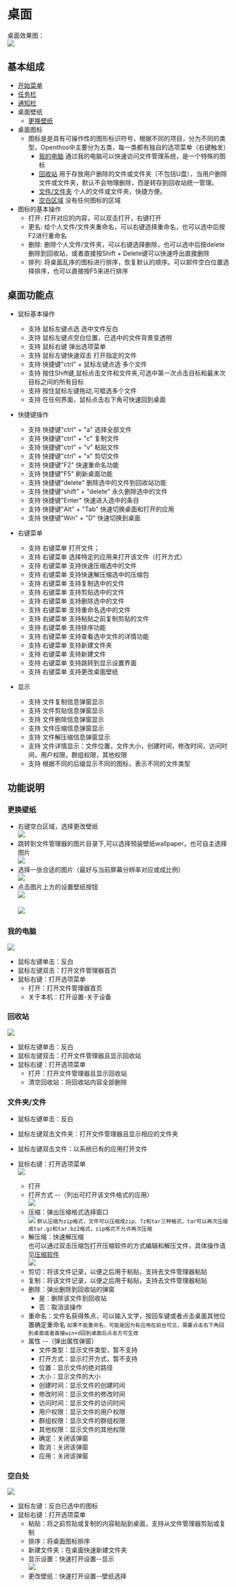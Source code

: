 # 桌面
   
桌面效果图：  
![](pic/zhuomian/Desktop_demo.png)

## 基本组成
   - [开始菜单](./五.开始菜单.md)
   - [任务栏](./六.任务栏.md)
   - [通知栏](./七.通知栏.md)
   - 桌面壁纸
      - [更换壁纸](#更换壁纸)
   - 桌面图标
      - 图标是是具有可操作性的图形标识符号，根据不同的项目，分为不同的类型，Openthos中主要分为五类，每一类都有独自的选项菜单（右键触发）
         - [我的电脑](zhuomian/我的电脑.md )   通过我的电脑可以快速访问文件管理系统，是一个特殊的图标
         - [回收站](zhuomian/回收站.md )    用于存放用户删除的文件或文件夹（不包括U盘），当用户删除文件或文件夹，默认不会物理删除，而是转存到回收站统一管理。
         - [文件/文件夹](zhuomian/文件文件夹.md)   个人的文件或文件夹，快捷方便。
         - [空白区域](zhuomian/空白区域.md)    没有任何图标的区域
   - 图标的基本操作
      - 打开: 打开对应的内容，可以双击打开，右键打开
      - 更名: 给个人文件/文件夹重命名，可以右键选择重命名，也可以选中后按F2进行重命名
      - 删除: 删除个人文件/文件夹，可以右键选择删除，也可以选中后按delete删除到回收站，或者直接按Shift + Delete键可以快速呼出直接删除
      - 排列: 将桌面乱序的图标进行排序，恢复默认的顺序。可以邮件空白位置选择排序，也可以直接按F5来进行排序

## 桌面功能点
- 鼠标基本操作 
     - 支持 鼠标左键点选 选中文件反白
     - 支持 鼠标左键点空白位置，已选中的文件背景变透明
     - 支持 鼠标右键 弹出选项菜单
     - 支持 鼠标左键快速双击 打开指定的文件
     - 支持 快捷键"ctrl" + 鼠标左键点选 多个文件
     - 支持 按住Shift键,鼠标点击文件和文件夹,可选中第一次点击目标和最末次目标之间的所有目标
     - 支持 按住鼠标左键拖动,可框选多个文件
     - 支持 在任何界面，鼠标点击右下角可快速回到桌面
     
- 快捷键操作
     - 支持 快捷键"ctrl" + "a" 选择全部文件
     - 支持 快捷键"ctrl" + "c" 复制文件
     - 支持 快捷键"ctrl" + "v" 粘贴文件
     - 支持 快捷键"ctrl" + "x" 剪切文件
     - 支持 快捷键"F2" 快速重命名功能
     - 支持 快捷键"F5" 刷新桌面功能
     - 支持 快捷键"delete" 删除选中的文件到回收站功能
     - 支持 快捷键"shift" + "delete" 永久删除选中的文件
     - 支持 快捷键"Enter" 快速进入选中的条目
     - 支持 快捷键"Alt" + "Tab" 快速切换桌面和打开的应用
     - 支持 快捷键"Win" + "D" 快速切换到桌面
  
- 右键菜单
     - 支持 右键菜单 打开文件；
     - 支持 右键菜单 选择特定的应用来打开该文件（打开方式）
     - 支持 右键菜单 支持快速压缩选中的文件
     - 支持 右键菜单 支持快速解压缩选中的压缩包
     - 支持 右键菜单 支持复制选中的文件
     - 支持 右键菜单 支持剪贴选中的文件
     - 支持 右键菜单 支持删除选中的文件
     - 支持 右键菜单 支持重命名选中的文件
     - 支持 右键菜单 支持粘贴之前复制剪贴的文件
     - 支持 右键菜单 支持排序功能
     - 支持 右键菜单 支持查看选中文件的详情功能
     - 支持 右键菜单 支持新建文件夹
     - 支持 右键菜单 支持新建文件
     - 支持 右键菜单 支持跳转到显示设置界面
     - 支持 右键菜单 支持更改桌面壁纸
	 
- 显示
     - 支持 文件复制信息弹窗显示
     - 支持 文件剪贴信息弹窗显示
     - 支持 文件删除信息弹窗显示
     - 支持 文件压缩信息弹窗显示
     - 支持 文件解压缩信息弹窗显示
     - 支持 文件详情显示：文件位置，文件大小，创建时间，修改时间，访问时间，用户权限，群组权限，其他权限
     - 支持 根据不同的后缀显示不同的图标，表示不同的文件类型
     
## 功能说明
### 更换壁纸
   - 右键空白区域，选择更改壁纸  
![](pic/zhuomian/Desktop_wallpaper1.png)
   - 跳转到文件管理器的图片目录下,可以选择预装壁纸wallpaper，也可自主选择图片  
![](pic/zhuomian/Desktop_wallpaper2.png)
   - 选择一张合适的图片（最好与当前屏幕分辨率对应或成比例）  
![](pic/zhuomian/Desktop_wallpaper3.png)
   - 点击图片上方的设置壁纸按钮  
![](pic/zhuomian/Desktop_wallpaper4.png)<br />  
![](pic/zhuomian/Desktop_wallpaper5.png)
### 我的电脑
![](pic/zhuomian/Desktop_mycomputer.png)
   - 鼠标左键单击：反白
   - 鼠标左键双击：打开文件管理器首页
   - 鼠标右键：打开选项菜单
      - 打开：打开文件管理器首页
      - 关于本机：打开设置-关于设备
### 回收站
![](pic/zhuomian/Desktop_recyclebin.png)

   - 鼠标左键单击：反白
   - 鼠标左键双击：打开文件管理器且显示回收站
   - 鼠标右键：打开选项菜单
      - 打开：打开文件管理器且显示回收站
      - 清空回收站：将回收站内容全部删除
### 文件夹/文件
   - 鼠标左键单击：反白
   - 鼠标左键双击文件夹：打开文件管理器且显示相应的文件夹
   - 鼠标左键双击文件：以系统已有的应用打开文件
   - 鼠标右键：打开选项菜单  
![](pic/zhuomian/Desktop_file1.png)

      - 打开
      - 打开方式 --（列出可打开该文件格式的应用）  
![](pic/zhuomian/Desktop_file2.png)
      - 压缩：弹出压缩格式选择窗口  
![](pic/zhuomian/Desktop_file3.png)
    ```
    默认压缩为zip格式，文件可以压缩成zip、7z和tar三种格式，tar可以再次压缩成tar.gz和tar.bz2格式，zip格式不允许再次压缩
    ```
      - 解压缩：快速解压缩  
也可以通过双击压缩包打开压缩软件的方式编辑和解压文件，具体操作请见[压缩软件](../soft/压缩软件.md)  
![](pic/zhuomian/Desktop_file4.png)
      - 剪切：将该文件记录，以便之后用于粘贴，支持去文件管理器粘贴
      - 复制：将该文件记录，以便之后用于粘贴，支持去文件管理器粘贴
      - 删除：弹出删除到回收站的弹窗
         - 是：删除该文件到回收站
         - 否：取消该操作
      - 重命名：文件名获得焦点，可以输入文字，按回车键或者点击桌面其他位置确定重命名
    ```
    如果不能重命名，可能是因为有应用在前台可见，需要点击右下角回到桌面或者直接win+d回到桌面后点击方可生效
    ```
      - 属性 --（弹出属性弹窗）
         - 文件类型：显示文件类型，暂不支持
         - 打开方式：显示打开方式，暂不支持
         - 位置：显示文件的绝对路径
         - 大小：显示文件的大小
         - 创建时间：显示文件的创建时间
         - 修改时间：显示文件的修改时间
         - 访问时间：显示文件的访问时间
         - 用户权限：显示文件的用户权限
         - 群组权限：显示文件的群组权限
         - 其他权限：显示文件的其他权限
         - 确定：关闭该弹窗
         - 取消：关闭该弹窗
         - 应用：关闭该弹窗
### 空白处
![](pic/zhuomian/Desktop_blankrightbutton.png)

   - 鼠标左键：反白已选中的图标
   - 鼠标右键：打开选项菜单
      - 粘贴：将之前剪贴或复制的内容粘贴到桌面，支持从文件管理器剪贴或复制
      - 排序：将桌面图标排序
      - 新建文件夹：在桌面快速新建文件夹
      - 显示设置：快速打开设置--显示  
![](pic/zhuomian/Desktop_display.png)
      - 更改壁纸：快速打开设置--壁纸选择
